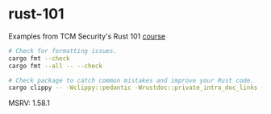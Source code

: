 # rust-101

Examples from TCM Security's Rust 101 [course](https://academy.tcm-sec.com/p/rust-101)

```bash
# Check for formatting issues.
cargo fmt --check
cargo fmt --all -- --check
```

```bash
# Check package to catch common mistakes and improve your Rust code.
cargo clippy -- -Wclippy::pedantic -Wrustdoc::private_intra_doc_links -Wrustdoc::broken-intra-doc-links -Aclippy::single-match-else -Aclippy::default-trait-access -Aclippy::missing-panics-doc -Wclippy::missing-errors-doc
```

MSRV: 1.58.1
